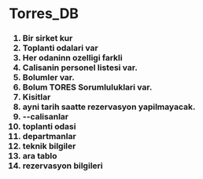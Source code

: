 # Torres_DB

<h3> <ol>
    <li>Bir sirket kur</li>
    <li>Toplanti odalari var </li>
    <li>Her odaninn ozelligi farkli </li>
    <li>Calisanin personel listesi var.</li>
  <li>Bolumler var.</li>
  <li>Bolum TORES Sorumluluklari var.</li>
  <li>Kisitlar </li>
  <li>ayni tarih saatte rezervasyon yapilmayacak.</li>
  <li>--calisanlar</li>
    <li>toplanti odasi </li>
    <li>departmanlar</li>
    <li>teknik bilgiler </li>
    <li>ara tablo </li>
    <li>rezervasyon bilgileri</li>
   </ol>


</h3>
